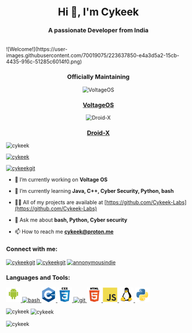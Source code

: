 <h1 align="center">Hi 👋, I'm Cykeek</h1>
<h3 align="center">A passionate Developer from India</h3>
<br>
![Welcome!](https://user-images.githubusercontent.com/70019075/223637850-e4a3d5a2-15cb-4435-916c-51285c6014f0.png)
<br>
<h3 align="center">Officially Maintaining</h3>
<p align="center"><img src="https://avatars.githubusercontent.com/u/81792437?s=200&v=4" alt="VoltageOS" height="150" width="150"/>
<h3 align="center"><a href="https://github.com/VoltageOS">VoltageOS</a></h3>
<p align="center"><img src="https://avatars.githubusercontent.com/u/119561997?s=200&v=4" alt="Droid-X" height="110" width="110"/>
<h3 align="center"><a href="https://github.com/DroidX-UI">Droid-X</a></h3>
<p align="left"> <img src="https://komarev.com/ghpvc/?username=cykeek&label=Profile%20views&color=0e75b6&style=flat" alt="cykeek" /> </p>

<p align="left"> <a href="https://github.com/ryo-ma/github-profile-trophy"><img src="https://github-profile-trophy.vercel.app/?username=cykeek" alt="cykeek" /></a> </p>

<p align="left"> <a href="https://twitter.com/cykeekgit" target="blank"><img src="https://img.shields.io/twitter/follow/cykeekgit?logo=twitter&style=for-the-badge" alt="cykeekgit" /></a> </p>

- 🔭 I’m currently working on **Voltage OS**

- 🌱 I’m currently learning **Java, C++, Cyber Security, Python, bash**

- 👨‍💻 All of my projects are available at [https://github.com/Cykeek-Labs](https://github.com/Cykeek-Labs)

- 💬 Ask me about **bash, Python, Cyber security**

- 📫 How to reach me **cykeek@proton.me**

<h3 align="left">Connect with me:</h3>
<p align="left">
<a href="https://twitter.com/cykeekgit" target="blank"><img align="center" src="https://raw.githubusercontent.com/rahuldkjain/github-profile-readme-generator/master/src/images/icons/Social/twitter.svg" alt="cykeekgit" height="30" width="40" /></a>
<a href="https://instagram.com/cykeekgit" target="blank"><img align="center" src="https://raw.githubusercontent.com/rahuldkjain/github-profile-readme-generator/master/src/images/icons/Social/instagram.svg" alt="cykeekgit" height="30" width="40" /></a>
<a href="https://www.hackerrank.com/annonymousindie" target="blank"><img align="center" src="https://raw.githubusercontent.com/rahuldkjain/github-profile-readme-generator/master/src/images/icons/Social/hackerrank.svg" alt="annonymousindie" height="30" width="40" /></a>
</p>

<h3 align="left">Languages and Tools:</h3>
<p align="left"> <a href="https://developer.android.com" target="_blank" rel="noreferrer"> <img src="https://raw.githubusercontent.com/devicons/devicon/master/icons/android/android-original-wordmark.svg" alt="android" width="40" height="40"/> </a> <a href="https://www.gnu.org/software/bash/" target="_blank" rel="noreferrer"> <img src="https://www.vectorlogo.zone/logos/gnu_bash/gnu_bash-icon.svg" alt="bash" width="40" height="40"/> </a> <a href="https://www.w3schools.com/cpp/" target="_blank" rel="noreferrer"> <img src="https://raw.githubusercontent.com/devicons/devicon/master/icons/cplusplus/cplusplus-original.svg" alt="cplusplus" width="40" height="40"/> </a> <a href="https://www.w3schools.com/css/" target="_blank" rel="noreferrer"> <img src="https://raw.githubusercontent.com/devicons/devicon/master/icons/css3/css3-original-wordmark.svg" alt="css3" width="40" height="40"/> </a> <a href="https://git-scm.com/" target="_blank" rel="noreferrer"> <img src="https://www.vectorlogo.zone/logos/git-scm/git-scm-icon.svg" alt="git" width="40" height="40"/> </a> <a href="https://www.w3.org/html/" target="_blank" rel="noreferrer"> <img src="https://raw.githubusercontent.com/devicons/devicon/master/icons/html5/html5-original-wordmark.svg" alt="html5" width="40" height="40"/> </a> <a href="https://developer.mozilla.org/en-US/docs/Web/JavaScript" target="_blank" rel="noreferrer"> <img src="https://raw.githubusercontent.com/devicons/devicon/master/icons/javascript/javascript-original.svg" alt="javascript" width="40" height="40"/> </a> <a href="https://www.linux.org/" target="_blank" rel="noreferrer"> <img src="https://raw.githubusercontent.com/devicons/devicon/master/icons/linux/linux-original.svg" alt="linux" width="40" height="40"/> </a> <a href="https://www.python.org" target="_blank" rel="noreferrer"> <img src="https://raw.githubusercontent.com/devicons/devicon/master/icons/python/python-original.svg" alt="python" width="40" height="40"/> </a> </p>

<p><img align="left" src="https://github-readme-stats.vercel.app/api/top-langs?username=cykeek&show_icons=true&theme=merko&locale=en&layout=compact" alt="cykeek" /></p>

<p>&nbsp;<img align="center" src="https://github-readme-stats.vercel.app/api?username=cykeek&show_icons=true&locale=en" alt="cykeek" /></p>

<p><img align="center" src="https://github-readme-streak-stats.herokuapp.com/?user=cykeek&" alt="cykeek" /></p>
